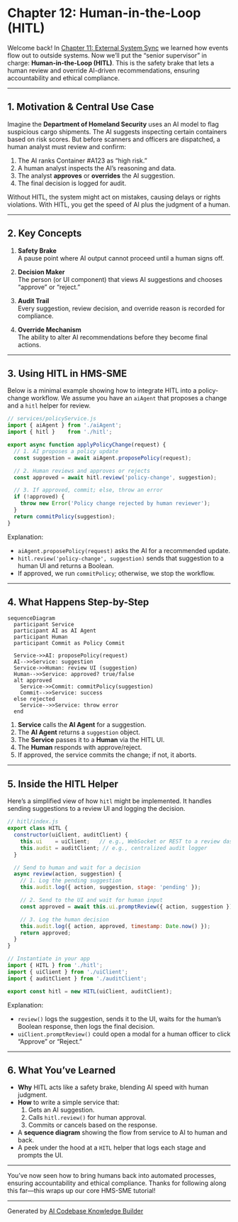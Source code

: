 # Chapter 12: Human-in-the-Loop (HITL)

Welcome back! In [Chapter 11: External System Sync](11_external_system_sync_.md) we learned how events flow out to outside systems. Now we’ll put the “senior supervisor” in charge: **Human-in-the-Loop (HITL)**. This is the safety brake that lets a human review and override AI-driven recommendations, ensuring accountability and ethical compliance.

---

## 1. Motivation & Central Use Case

Imagine the **Department of Homeland Security** uses an AI model to flag suspicious cargo shipments. The AI suggests inspecting certain containers based on risk scores. But before scanners and officers are dispatched, a human analyst must review and confirm:

1. The AI ranks Container #A123 as “high risk.”  
2. A human analyst inspects the AI’s reasoning and data.  
3. The analyst **approves** or **overrides** the AI suggestion.  
4. The final decision is logged for audit.

Without HITL, the system might act on mistakes, causing delays or rights violations. With HITL, you get the speed of AI plus the judgment of a human.

---

## 2. Key Concepts

1. **Safety Brake**  
   A pause point where AI output cannot proceed until a human signs off.  

2. **Decision Maker**  
   The person (or UI component) that views AI suggestions and chooses “approve” or “reject.”  

3. **Audit Trail**  
   Every suggestion, review decision, and override reason is recorded for compliance.  

4. **Override Mechanism**  
   The ability to alter AI recommendations before they become final actions.

---

## 3. Using HITL in HMS-SME

Below is a minimal example showing how to integrate HITL into a policy-change workflow. We assume you have an `aiAgent` that proposes a change and a `hitl` helper for review.

```js
// services/policyService.js
import { aiAgent } from './aiAgent';
import { hitl }    from './hitl';

export async function applyPolicyChange(request) {
  // 1. AI proposes a policy update
  const suggestion = await aiAgent.proposePolicy(request);

  // 2. Human reviews and approves or rejects
  const approved = await hitl.review('policy-change', suggestion);

  // 3. If approved, commit; else, throw an error
  if (!approved) {
    throw new Error('Policy change rejected by human reviewer');
  }
  return commitPolicy(suggestion);
}
```

Explanation:

- `aiAgent.proposePolicy(request)` asks the AI for a recommended update.  
- `hitl.review('policy-change', suggestion)` sends that suggestion to a human UI and returns a Boolean.  
- If approved, we run `commitPolicy`; otherwise, we stop the workflow.

---

## 4. What Happens Step-by-Step

```mermaid
sequenceDiagram
  participant Service
  participant AI as AI Agent
  participant Human
  participant Commit as Policy Commit

  Service->>AI: proposePolicy(request)
  AI-->>Service: suggestion
  Service->>Human: review UI (suggestion)
  Human-->>Service: approved? true/false
  alt approved
    Service->>Commit: commitPolicy(suggestion)
    Commit-->>Service: success
  else rejected
    Service-->>Service: throw error
  end
```

1. **Service** calls the **AI Agent** for a suggestion.  
2. The **AI Agent** returns a `suggestion` object.  
3. The **Service** passes it to a **Human** via the HITL UI.  
4. The **Human** responds with approve/reject.  
5. If approved, the service commits the change; if not, it aborts.

---

## 5. Inside the HITL Helper

Here’s a simplified view of how `hitl` might be implemented. It handles sending suggestions to a review UI and logging the decision.

```js
// hitl/index.js
export class HITL {
  constructor(uiClient, auditClient) {
    this.ui    = uiClient;   // e.g., WebSocket or REST to a review dashboard
    this.audit = auditClient; // e.g., centralized audit logger
  }

  // Send to human and wait for a decision
  async review(action, suggestion) {
    // 1. Log the pending suggestion
    this.audit.log({ action, suggestion, stage: 'pending' });

    // 2. Send to the UI and wait for human input
    const approved = await this.ui.promptReview({ action, suggestion });

    // 3. Log the human decision
    this.audit.log({ action, approved, timestamp: Date.now() });
    return approved;
  }
}

// Instantiate in your app
import { HITL } from './hitl';
import { uiClient } from './uiClient';
import { auditClient } from './auditClient';

export const hitl = new HITL(uiClient, auditClient);
```

Explanation:

- `review()` logs the suggestion, sends it to the UI, waits for the human’s Boolean response, then logs the final decision.  
- `uiClient.promptReview()` could open a modal for a human officer to click “Approve” or “Reject.”

---

## 6. What You’ve Learned

- **Why** HITL acts like a safety brake, blending AI speed with human judgment.  
- **How** to write a simple service that:  
  1. Gets an AI suggestion.  
  2. Calls `hitl.review()` for human approval.  
  3. Commits or cancels based on the response.  
- A **sequence diagram** showing the flow from service to AI to human and back.  
- A peek under the hood at a `HITL` helper that logs each stage and prompts the UI.

---

You’ve now seen how to bring humans back into automated processes, ensuring accountability and ethical compliance. Thanks for following along this far—this wraps up our core HMS-SME tutorial!

---

Generated by [AI Codebase Knowledge Builder](https://github.com/The-Pocket/Tutorial-Codebase-Knowledge)